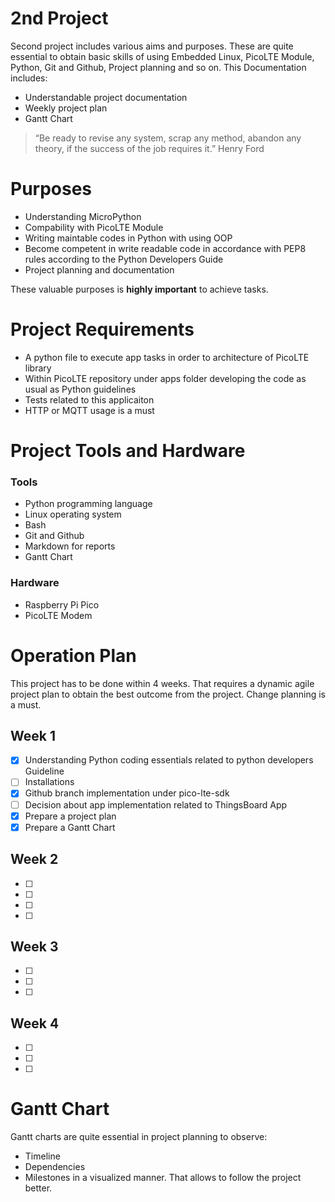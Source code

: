 # 2nd Project 

Second project includes various aims and purposes. These are quite essential to obtain basic skills of using Embedded Linux, PicoLTE Module, Python, Git and Github, Project planning and so on. This Documentation includes:

 - Understandable project documentation
 - Weekly project plan
 - Gantt Chart

> “Be ready to revise any system, scrap any method, abandon any theory, if the success of the job requires it.”     Henry Ford

# Purposes

 - Understanding MicroPython
 - Compability with PicoLTE Module
 - Writing maintable codes in Python with using OOP
 - Become competent in write readable code in accordance with PEP8 rules according to the Python Developers Guide
 - Project planning and documentation

These valuable purposes is **highly  important** to achieve tasks.

# Project Requirements

* A python file to execute app tasks in order to architecture of PicoLTE library
* Within PicoLTE repository under apps folder developing the code as usual as Python guidelines
* Tests related to this applicaiton
* HTTP or MQTT usage is a must

# Project Tools and Hardware

### Tools

 - Python programming language
 - Linux operating system
 - Bash
 - Git and Github
 - Markdown for reports
 - Gantt Chart
 
### Hardware

 - Raspberry Pi Pico
 - PicoLTE Modem
  

# Operation Plan

This project has to be done within 4 weeks. That requires a dynamic agile project plan to obtain the best outcome from the project. Change planning is a must.

## Week 1

 - [x] Understanding Python coding essentials related to python developers Guideline
 - [ ] Installations
 - [x] Github branch implementation under pico-lte-sdk
 - [ ] Decision about app implementation related to ThingsBoard App
 - [x] Prepare a project plan
 - [x] Prepare a Gantt Chart

## Week 2

 - [ ] 
 - [ ] 
 - [ ] 
 - [ ] 

## Week 3

 - [ ] 
 - [ ] 
 - [ ] 

## Week 4

 - [ ] 
 - [ ] 
 - [ ] 

# Gantt Chart

Gantt charts are quite essential in project planning to observe:

 - Timeline
 - Dependencies
 - Milestones
 in a visualized manner. That allows to follow the project better.


